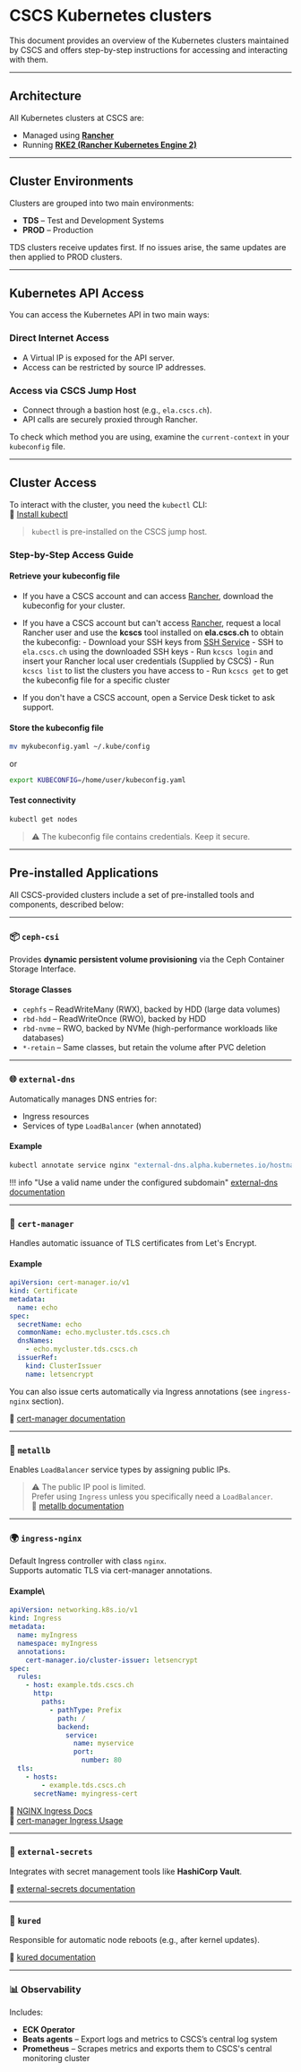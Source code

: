 # CSCS Kubernetes clusters

This document provides an overview of the Kubernetes clusters maintained by CSCS and offers step-by-step instructions for accessing and interacting with them.

---

## Architecture

All Kubernetes clusters at CSCS are:

- Managed using **[Rancher](https://www.rancher.com)**
- Running **[RKE2 (Rancher Kubernetes Engine 2)](https://github.com/rancher/rke2)**

---

## Cluster Environments

Clusters are grouped into two main environments:

- **TDS** – Test and Development Systems  
- **PROD** – Production

TDS clusters receive updates first. If no issues arise, the same updates are then applied to PROD clusters.

---

## Kubernetes API Access

You can access the Kubernetes API in two main ways:

### Direct Internet Access

- A Virtual IP is exposed for the API server.  
- Access can be restricted by source IP addresses.

### Access via CSCS Jump Host

- Connect through a bastion host (e.g., `ela.cscs.ch`).
- API calls are securely proxied through Rancher.

To check which method you are using, examine the `current-context` in your `kubeconfig` file.

---

## Cluster Access

To interact with the cluster, you need the `kubectl` CLI:  
🔗 [Install kubectl](https://kubernetes.io/docs/tasks/tools/#kubectl)  
> `kubectl` is pre-installed on the CSCS jump host.

### Step-by-Step Access Guide

#### Retrieve your kubeconfig file
   - If you have a CSCS account and can access [Rancher](https://rancher.cscs.ch), download the kubeconfig for your cluster.
   
   - If you have a CSCS account but can't access [Rancher](https://rancher.cscs.ch), request a local Rancher user and use the **kcscs** tool installed on **ela.cscs.ch** to obtain the kubeconfig:
    - Download your SSH keys from [SSH Service](https://sshservice.cscs.ch)
    - SSH to `ela.cscs.ch` using the downloaded SSH keys
    - Run `kcscs login` and insert your Rancher local user credentials (Supplied by CSCS)
    - Run `kcscs list` to list the clusters you have access to
    - Run `kcscs get` to get the kubeconfig file for a specific cluster

   - If you don't have a CSCS account, open a Service Desk ticket to ask support.

#### Store the kubeconfig file

```bash
mv mykubeconfig.yaml ~/.kube/config
```
or
```bash
export KUBECONFIG=/home/user/kubeconfig.yaml
```

#### Test connectivity
   ```bash
   kubectl get nodes
   ```

> ⚠️ The kubeconfig file contains credentials. Keep it secure.

---

## Pre-installed Applications

All CSCS-provided clusters include a set of pre-installed tools and components, described below:

---

### 📦 `ceph-csi`

Provides **dynamic persistent volume provisioning** via the Ceph Container Storage Interface.

#### Storage Classes

- `cephfs` – ReadWriteMany (RWX), backed by HDD (large data volumes)
- `rbd-hdd` – ReadWriteOnce (RWO), backed by HDD
- `rbd-nvme` – RWO, backed by NVMe (high-performance workloads like databases)
- `*-retain` – Same classes, but retain the volume after PVC deletion

---

### 🌐 `external-dns`

Automatically manages DNS entries for:

- Ingress resources
- Services of type `LoadBalancer` (when annotated)

#### Example
```bash
kubectl annotate service nginx "external-dns.alpha.kubernetes.io/hostname=nginx.mycluster.tds.cscs.ch."
```

!!! info "Use a valid name under the configured subdomain"
    [external-dns documentation](https://github.com/kubernetes-sigs/external-dns)

---

### 🔐 `cert-manager`

Handles automatic issuance of TLS certificates from Let's Encrypt.

#### Example
```yaml
apiVersion: cert-manager.io/v1
kind: Certificate
metadata:
  name: echo
spec:
  secretName: echo
  commonName: echo.mycluster.tds.cscs.ch
  dnsNames:
    - echo.mycluster.tds.cscs.ch
  issuerRef:
    kind: ClusterIssuer
    name: letsencrypt
```

You can also issue certs automatically via Ingress annotations (see `ingress-nginx` section).

📄 [cert-manager documentation](https://cert-manager.io)

---

### 📡 `metallb`

Enables `LoadBalancer` service types by assigning public IPs.

> ⚠️ The public IP pool is limited.  
Prefer using `Ingress` unless you specifically need a `LoadBalancer`.  
📄 [metallb documentation](https://metallb.universe.tf)

---

### 🌍 `ingress-nginx`

Default Ingress controller with class `nginx`.  
Supports automatic TLS via cert-manager annotations.

#### Example\
```yaml
apiVersion: networking.k8s.io/v1
kind: Ingress
metadata:
  name: myIngress
  namespace: myIngress
  annotations:
    cert-manager.io/cluster-issuer: letsencrypt
spec:
  rules:
    - host: example.tds.cscs.ch
      http:
        paths:
          - pathType: Prefix
            path: /
            backend:
              service:
                name: myservice
                port:
                  number: 80
  tls:
    - hosts:
        - example.tds.cscs.ch
      secretName: myingress-cert
```

📄 [NGINX Ingress Docs](https://docs.nginx.com/nginx-ingress-controller)  
📄 [cert-manager Ingress Usage](https://cert-manager.io/docs/usage/ingress/)

---

### 🔑 `external-secrets`

Integrates with secret management tools like **HashiCorp Vault**.

📄 [external-secrets documentation](https://external-secrets.io/)

---

### 🔁 `kured`

Responsible for automatic node reboots (e.g., after kernel updates).

📄 [kured documentation](https://kured.dev/)

---

### 📊 Observability

Includes:

- **ECK Operator**  
- **Beats agents** – Export logs and metrics to CSCS’s central log system
- **Prometheus** – Scrapes metrics and exports them to CSCS's central monitoring cluster
